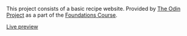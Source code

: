 This project consists of a basic recipe website. Provided by [The Odin Project](https://www.theodinproject.com/) as a part of the [Foundations Course](https://www.theodinproject.com/paths/foundations/courses/foundations).

[Live preview](https://edi-jr.github.io/odin-recipes/)